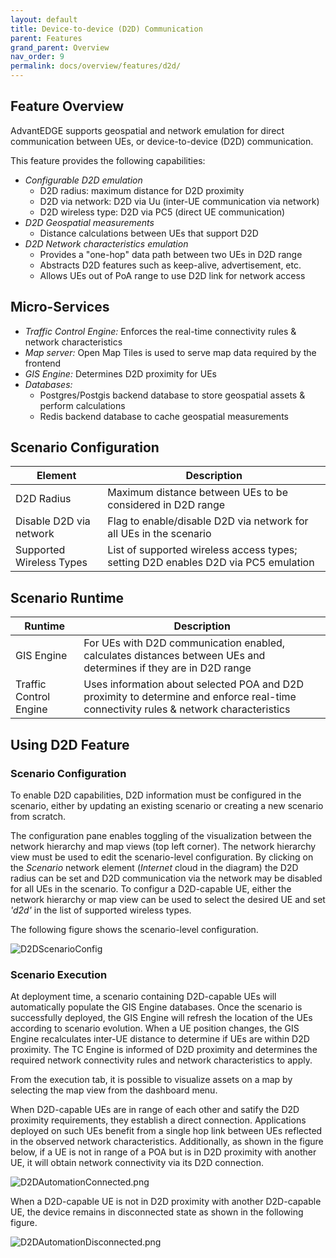 ```yaml
---
layout: default
title: Device-to-device (D2D) Communication
parent: Features
grand_parent: Overview
nav_order: 9
permalink: docs/overview/features/d2d/
---
```


## Feature Overview
AdvantEDGE supports geospatial and network emulation for direct communication between UEs, or device-to-device (D2D) communication.

This feature provides the following capabilities:
- _Configurable D2D emulation_
  - D2D radius: maximum distance for D2D proximity
  - D2D via network: D2D via Uu (inter-UE communication via network)
  - D2D wireless type: D2D via PC5 (direct UE communication)
- _D2D Geospatial measurements_
  - Distance calculations between UEs that support D2D
- _D2D Network characteristics emulation_
  - Provides a "one-hop" data path between two UEs in D2D range
  - Abstracts D2D features such as keep-alive, advertisement, etc.
  - Allows UEs out of PoA range to use D2D link for network access
	
## Micro-Services
- _Traffic Control Engine:_ Enforces the real-time connectivity rules & network characteristics
- _Map server:_ Open Map Tiles is used to serve map data required by the frontend
- _GIS Engine:_ Determines D2D proximity for UEs
- _Databases:_ 
  - Postgres/Postgis backend database to store geospatial assets & perform calculations
  - Redis backend database to cache geospatial measurements

## Scenario Configuration

Element | Description
------ | ------
D2D Radius | Maximum distance between UEs to be considered in D2D range
Disable D2D via network	| Flag to enable/disable D2D via network for all UEs in the scenario
Supported Wireless Types | List of supported wireless access types; setting D2D enables D2D via PC5 emulation

## Scenario Runtime

Runtime | Description
------ | ------
GIS Engine | For UEs with D2D communication enabled, calculates distances between UEs and determines if they are in D2D range
Traffic Control Engine | Uses information about selected POA and D2D proximity to determine and enforce real-time connectivity rules & network characteristics

## Using D2D Feature
 
### Scenario Configuration
To enable D2D capabilities, D2D information must be configured in the scenario, either by updating an existing scenario or creating a new scenario from scratch.

The configuration pane enables toggling of the visualization between the network hierarchy and map views (top left corner). The network hierarchy view must be used to edit the scenario-level configuration. By clicking on the _Scenario_ network element (_Internet_ cloud in the diagram) the D2D radius can be set and D2D communication via the network may be disabled for all UEs in the scenario. To configur a D2D-capable UE, either the network hierarchy or map view can be used to select the desired UE and set _'d2d'_ in the list of supported wireless types.

The following figure shows the scenario-level configuration.
 
![D2DScenarioConfig]({{site.baseurl}}/assets/images/D2DScenarioConfig.png)

### Scenario Execution
At deployment time, a scenario containing D2D-capable UEs will automatically populate the GIS Engine databases. Once the scenario is successfully deployed, the GIS Engine will refresh the location of the UEs according to scenario evolution. When a UE position changes, the GIS Engine recalculates inter-UE distance to determine if UEs are within D2D proximity. The TC Engine is informed of D2D proximity and determines the required network connectivity rules and network characteristics to apply.

From the execution tab, it is possible to visualize assets on a map by selecting the map view from the dashboard menu.

When D2D-capable UEs are in range of each other and satify the D2D proximity requirements, they establish a direct connection. Applications deployed on such UEs benefit from a single hop link between UEs reflected in the observed network characteristics. Additionally, as shown in the figure below, if a UE is not in range of a POA but is in D2D proximity with another UE, it will obtain network connectivity via its D2D connection.

![D2DAutomationConnected.png]({{site.baseurl}}/assets/images/D2DAutomationConnected.png)

When a D2D-capable UE is not in D2D proximity with another D2D-capable UE, the device remains in disconnected state as shown in the following figure.

![D2DAutomationDisconnected.png]({{site.baseurl}}/assets/images/D2DAutomationDisconnected.png)

